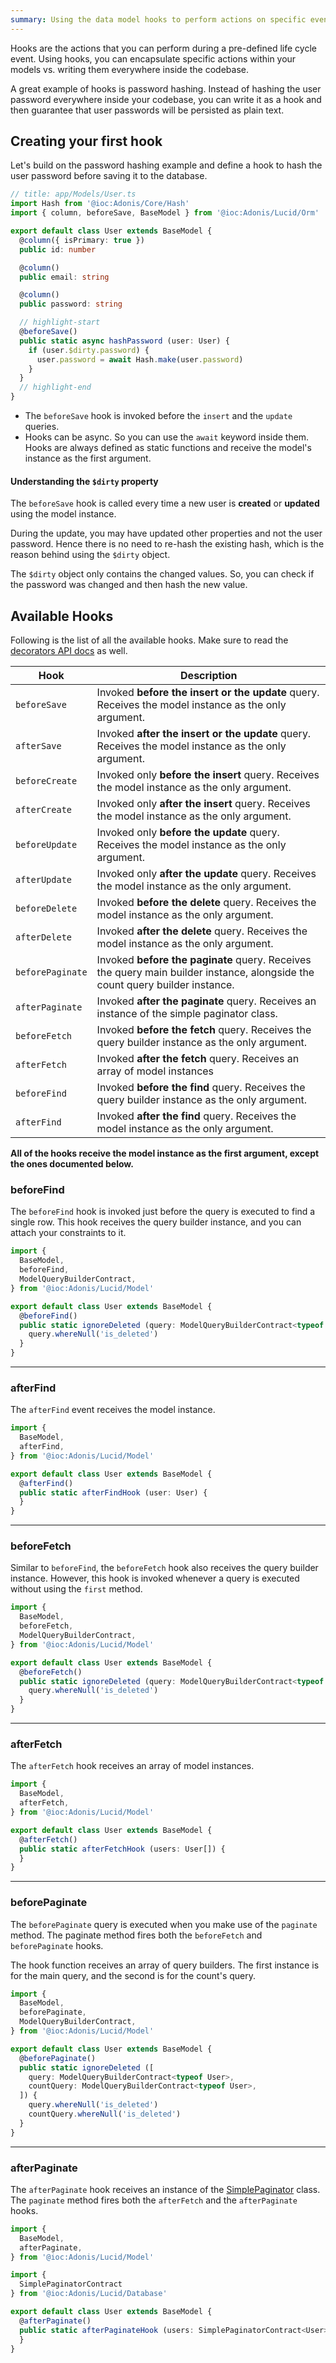 ```yaml
---
summary: Using the data model hooks to perform actions on specific events.
---
```


Hooks are the actions that you can perform during a pre-defined life cycle event. Using hooks, you can encapsulate specific actions within your models vs. writing them everywhere inside the codebase.

A great example of hooks is password hashing. Instead of hashing the user password everywhere inside your codebase, you can write it as a hook and then guarantee that user passwords will be persisted as plain text.

## Creating your first hook
Let's build on the password hashing example and define a hook to hash the user password before saving it to the database.

```ts
// title: app/Models/User.ts
import Hash from '@ioc:Adonis/Core/Hash'
import { column, beforeSave, BaseModel } from '@ioc:Adonis/Lucid/Orm'

export default class User extends BaseModel {
  @column({ isPrimary: true })
  public id: number

  @column()
  public email: string

  @column()
  public password: string

  // highlight-start
  @beforeSave()
  public static async hashPassword (user: User) {
    if (user.$dirty.password) {
      user.password = await Hash.make(user.password)
    }
  }
  // highlight-end
}
```

- The `beforeSave` hook is invoked before the `insert` and the `update` queries.
- Hooks can be async. So you can use the `await` keyword inside them.
Hooks are always defined as static functions and receive the model's instance as the first argument.

#### Understanding the `$dirty` property
The `beforeSave` hook is called every time a new user is **created** or **updated** using the model instance. 

During the update, you may have updated other properties and not the user password. Hence there is no need to re-hash the existing hash, which is the reason behind using the `$dirty` object.

The `$dirty` object only contains the changed values. So, you can check if the password was changed and then hash the new value.

## Available Hooks
Following is the list of all the available hooks. Make sure to read the [decorators API docs](../../reference/orm/decorators.md) as well.

| Hook | Description |
|-------|------------|
| `beforeSave` | Invoked **before the insert or the update** query. Receives the model instance as the only argument. |
| `afterSave` | Invoked **after the insert or the update** query. Receives the model instance as the only argument.|
| `beforeCreate` | Invoked only **before the insert** query. Receives the model instance as the only argument.|
| `afterCreate` | Invoked only **after the insert** query. Receives the model instance as the only argument.|
| `beforeUpdate` | Invoked only **before the update** query. Receives the model instance as the only argument.|
| `afterUpdate` | Invoked only **after the update** query. Receives the model instance as the only argument.|
| `beforeDelete` | Invoked **before the delete** query. Receives the model instance as the only argument.|
| `afterDelete` | Invoked **after the delete** query. Receives the model instance as the only argument. |
| `beforePaginate` | Invoked **before the paginate** query. Receives the query main builder instance, alongside the count query builder instance. |
| `afterPaginate` | Invoked **after the paginate** query. Receives an instance of the simple paginator class. |
| `beforeFetch` | Invoked **before the fetch** query. Receives the query builder instance as the only argument. |
| `afterFetch` | Invoked **after the fetch** query. Receives an array of model instances |
| `beforeFind` | Invoked **before the find** query. Receives the query builder instance as the only argument. |
| `afterFind` | Invoked **after the find** query. Receives the model instance as the only argument. |

**All of the hooks receive the model instance as the first argument, except the ones documented below.**

### beforeFind
The `beforeFind` hook is invoked just before the query is executed to find a single row. This hook receives the query builder instance, and you can attach your constraints to it.

```ts
import {
  BaseModel,
  beforeFind,
  ModelQueryBuilderContract,
} from '@ioc:Adonis/Lucid/Model'

export default class User extends BaseModel {
  @beforeFind()
  public static ignoreDeleted (query: ModelQueryBuilderContract<typeof User>) {
    query.whereNull('is_deleted')
  }
}
```

---

### afterFind
The `afterFind` event receives the model instance.

```ts
import {
  BaseModel,
  afterFind,
} from '@ioc:Adonis/Lucid/Model'

export default class User extends BaseModel {
  @afterFind()
  public static afterFindHook (user: User) {
  }
}
```

---

### beforeFetch
Similar to `beforeFind`, the `beforeFetch` hook also receives the query builder instance. However, this hook is invoked whenever a query is executed without using the `first` method.

```ts
import {
  BaseModel,
  beforeFetch,
  ModelQueryBuilderContract,
} from '@ioc:Adonis/Lucid/Model'

export default class User extends BaseModel {
  @beforeFetch()
  public static ignoreDeleted (query: ModelQueryBuilderContract<typeof User>) {
    query.whereNull('is_deleted')
  }
}
```

---

### afterFetch
The `afterFetch` hook receives an array of model instances.

```ts
import {
  BaseModel,
  afterFetch,
} from '@ioc:Adonis/Lucid/Model'

export default class User extends BaseModel {
  @afterFetch()
  public static afterFetchHook (users: User[]) {
  }
}
```

---

### beforePaginate
The `beforePaginate` query is executed when you make use of the `paginate` method. The paginate method fires both the `beforeFetch` and `beforePaginate` hooks.

The hook function receives an array of query builders. The first instance is for the main query, and the second is for the count's query.

```ts
import {
  BaseModel,
  beforePaginate,
  ModelQueryBuilderContract,
} from '@ioc:Adonis/Lucid/Model'

export default class User extends BaseModel {
  @beforePaginate()
  public static ignoreDeleted ([
    query: ModelQueryBuilderContract<typeof User>,
    countQuery: ModelQueryBuilderContract<typeof User>,
  ]) {
    query.whereNull('is_deleted')
    countQuery.whereNull('is_deleted')
  }
}
```

---

### afterPaginate
The `afterPaginate` hook receives an instance of the [SimplePaginator](../../reference/database/query-builder.md#pagination) class. The `paginate` method fires both the `afterFetch` and the `afterPaginate` hooks.

```ts
import {
  BaseModel,
  afterPaginate,
} from '@ioc:Adonis/Lucid/Model'

import {
  SimplePaginatorContract
} from '@ioc:Adonis/Lucid/Database'

export default class User extends BaseModel {
  @afterPaginate()
  public static afterPaginateHook (users: SimplePaginatorContract<User>) {
  }
}
```
